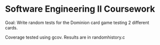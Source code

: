 # Software Engineering II Coursework

Goal: Write random tests for the Dominion card game testing 2 different cards.

Coverage tested using gcov. Results are in randomhistory.c


